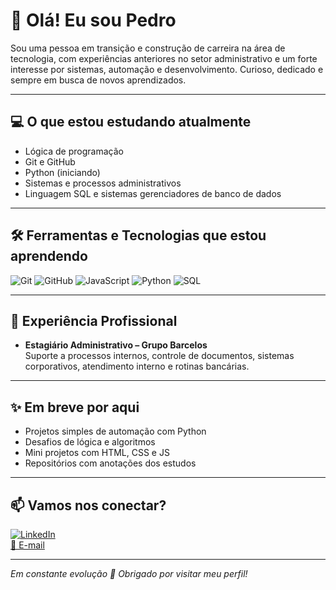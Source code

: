 # 👋 Olá! Eu sou Pedro

Sou uma pessoa em transição e construção de carreira na área de tecnologia, com experiências anteriores no setor administrativo e um forte interesse por sistemas, automação e desenvolvimento. Curioso, dedicado e sempre em busca de novos aprendizados.

---

## 💻 O que estou estudando atualmente

- Lógica de programação
- Git e GitHub
- Python (iniciando)
- Sistemas e processos administrativos
- Linguagem SQL e sistemas gerenciadores de banco de dados

---

## 🛠️ Ferramentas e Tecnologias que estou aprendendo

![Git](https://img.shields.io/badge/-Git-black?style=flat-square&logo=git)
![GitHub](https://img.shields.io/badge/-GitHub-181717?style=flat-square&logo=github)
![JavaScript](https://img.shields.io/badge/-JavaScript-F7DF1E?style=flat-square&logo=javascript&logoColor=black)
![Python](https://img.shields.io/badge/-Python-3776AB?style=flat-square&logo=python&logoColor=white)
![SQL](https://img.shields.io/badge/-SQL-4479A1?style=flat-square&logo=postgresql&logoColor=white)

---

## 📌 Experiência Profissional

- **Estagiário Administrativo – Grupo Barcelos**  
  Suporte a processos internos, controle de documentos, sistemas corporativos, atendimento interno e rotinas bancárias.
  
---

## ✨ Em breve por aqui

- Projetos simples de automação com Python  
- Desafios de lógica e algoritmos  
- Mini projetos com HTML, CSS e JS
- Repositórios com anotações dos estudos

---

## 📫 Vamos nos conectar?

[![LinkedIn](https://img.shields.io/badge/-LinkedIn-0077B5?style=flat-square&logo=linkedin&logoColor=white)](https://www.linkedin.com/in/pedro-william-santana-71b9ba2b1/)  
[📧 E-mail](pedrowilliamsantana05@gmail.com)

---

*Em constante evolução 🚀 Obrigado por visitar meu perfil!*
